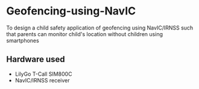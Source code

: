 # Geofencing-using-NavIC
To design a child safety application of geofencing using NavIC/IRNSS  such that parents can monitor child's location without children using smartphones

## Hardware used

* <a herf = "https://github.com/Xinyuan-LilyGO/LilyGo-T-Call-SIM800"> LilyGo T-Call SIM800C </a> 
* NavIC/IRNSS receiver
